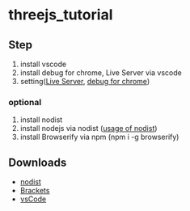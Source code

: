 # threejs_tutorial

## Step

1. install vscode
2. install debug for chrome, Live Server via vscode 
3. setting([Live Server](https://infosmith.biz/blog/it/vscode-extensions-for-p5js), [debug for chrome](https://infosmith.biz/blog/it/p5js-visualstudiocode))

### optional
1. install nodist
2. install nodejs via nodist ([usage of nodist](https://qiita.com/satoyan419/items/56e0b5f35912b9374305))
3. install Browserify via npm (npm i -g browserify)


## Downloads
- [nodist](https://github.com/nullivex/nodist/releases)
- [Brackets](http://brackets.io/)
- [vsCode](https://code.visualstudio.com/)
